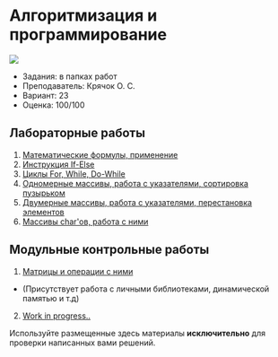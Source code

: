# Алгоритмизация и программирование

![](https://img.shields.io/badge/Programming%20lang-C-informational?style=flat-square&logo=C&logoColor=white&color=5194f0)

- Задания: в папках работ
- Преподаватель: Крячок О. С.
- Вариант: 23
- Оценка: 100/100<br>

## Лабораторные работы
1. [Математические формулы, применение](https://github.com/xairaven/kpi_labs/tree/main/1stSemester/Algorithmization%20and%20programming%20(I)/Lab1)
2. [Инструкция If-Else](https://github.com/xairaven/kpi_labs/tree/main/1stSemester/Algorithmization%20and%20programming%20(I)/Lab2)
3. [Циклы For, While, Do-While](https://github.com/xairaven/kpi_labs/tree/main/1stSemester/Algorithmization%20and%20programming%20(I)/Lab3)
4. [Одномерные массивы, работа с указателями, сортировка пузырьком](https://github.com/xairaven/kpi_labs/tree/main/1stSemester/Algorithmization%20and%20programming%20(I)/Lab4)
5. [Двумерные массивы, работа с указателями, перестановка элементов](https://github.com/xairaven/kpi_labs/tree/main/1stSemester/Algorithmization%20and%20programming%20(I)/Lab5)
6. [Массивы char'ов, работа с ними](https://github.com/xairaven/kpi_labs/tree/main/1stSemester/Algorithmization%20and%20programming%20(I)/Lab6)

## Модульные контрольные работы
1. [Матрицы и операции с ними](https://github.com/xairaven/kpi_labs/tree/main/1stSemester/Algorithmization%20and%20programming%20(I)/Modular%20Control%20Work%201)
- (Присутствует работа с личными библиотеками, динамической памятью и т.д)
2. [Work in progress..](google.com)

Используйте размещенные здесь материалы **исключительно** для проверки написанных вами решений.

